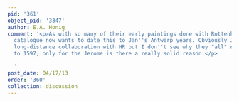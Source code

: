 ```yaml
---
pid: '361'
object_pid: '3347'
author: E.A. Honig
comment: '<p>As with so many of their early paintings done with Rottenhammer, Munich
  catalogue now wants to date this to Jan''s Antwerp years. Obviously Jan did some
  long-distance collaboration with HR but I don''t see why they "all" need to be moved
  to 1597; only for the Jerome is there a really solid reason.</p>

  '
post_date: 04/17/13
order: '360'
collection: discussion
---
```

